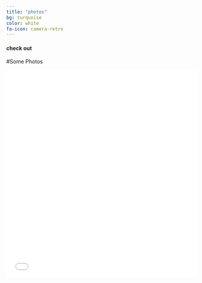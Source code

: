 ```yaml
---
title: "photos"
bg: turquoise
color: white
fa-icon: camera-retro
---
```


#### check out

#Some Photos

<iframe class="imgur-album" width="100%" height="550" frameborder="0" src="//imgur.com/a/bPuWc/embed?background=0fbfcf&text=19858F&link=19858F"></iframe>

